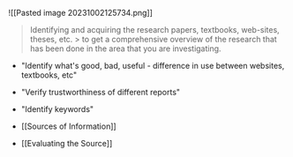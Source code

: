 ![[Pasted image 20231002125734.png]]
> Identifying and acquiring the research papers, textbooks, web-sites, theses, etc. > to get a comprehensive overview of the research that has been done in the area that you are investigating.

* "Identify what's good, bad, useful - difference in use between websites, textbooks, etc"

* "Verify trustworthiness of different reports"

* "Identify keywords"

* [[Sources of Information]]

* [[Evaluating the Source]]


